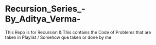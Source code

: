 # Recursion_Series_-By_Aditya_Verma-

This Repo is for Recursion
&
This contains the Code of Problems that are taken in Playlist / Somehow que taken or done by me 

